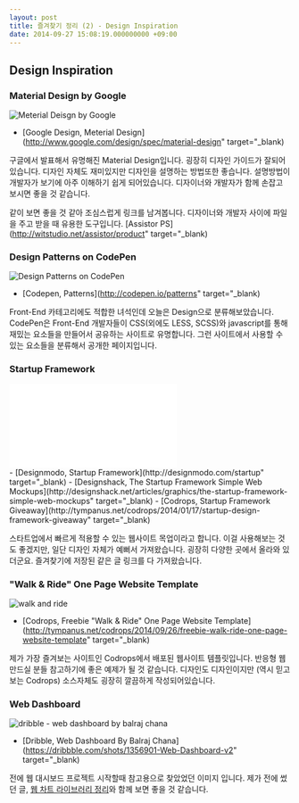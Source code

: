 ```yaml
---
layout: post
title: 즐겨찾기 정리 (2) - Design Inspiration
date: 2014-09-27 15:08:19.000000000 +09:00
---
```


## Design Inspiration

### Material Design by Google

![Meterial Deisgn by Google](/content/images/2014/Sep/materialdesign_goals_landingimage_large_mdpi.png)

- [Google Design, Meterial Design](http://www.google.com/design/spec/material-design" target="_blank)

구글에서 발표해서 유명해진 Material Design입니다. 굉장히 디자인 가이드가 잘되어있습니다. 디자인 자체도 재미있지만 디자인을 설명하는 방법또한 좋습니다. 설명방법이 개발자가 보기에 아주 이해하기 쉽게 되어있습니다. 디자이너와 개발자가 함께 손잡고 보시면 좋을 것 같습니다.

같이 보면 좋을 것 같아 조심스럽게 링크를 남겨봅니다. 디자이너와 개발자 사이에 파일을 주고 받을 때 유용한 도구입니다. [Assistor PS](http://witstudio.net/assistor/product" target="_blank)

### Design Patterns on CodePen

![Design Patterns on CodePen](/content/images/2014/Sep/_____2014_09_27____3_18_04.png)

- [Codepen, Patterns](http://codepen.io/patterns" target="_blank)

Front-End 카테고리에도 적합한 녀석인데 오늘은 Design으로 분류해보았습니다. CodePen은 Front-End 개발자들이 CSS(외에도 LESS, SCSS)와 javascript를 통해 재밌는 요소들을 만들어서 공유하는 사이트로 유명합니다. 그런 사이트에서 사용할 수 있는 요소들을 분류해서 공개한 페이지입니다.

### Startup Framework
<div class="video-wrap">
	<iframe src="//player.vimeo.com/video/81676731" frameborder="0" webkitallowfullscreen mozallowfullscreen allowfullscreen></iframe>
</div>
- [Designmodo, Startup Framework](http://designmodo.com/startup" target="_blank)
- [Designshack, The Startup Framework Simple Web Mockups](http://designshack.net/articles/graphics/the-startup-framework-simple-web-mockups" target="_blank)
- [Codrops, Startup Framework Giveaway](http://tympanus.net/codrops/2014/01/17/startup-design-framework-giveaway" target="_blank)

스타트업에서 빠르게 적용할 수 있는 웹사이트 목업이라고 합니다. 이걸 사용해보는 것도 좋겠지만, 일단 디자인 자체가 예뻐서 가져왔습니다. 굉장히 다양한 곳에서 올라와 있더군요. 즐겨찾기에 저장된 같은 글 링크를 다 가져왔습니다.

### "Walk & Ride" One Page Website Template

![walk and ride](/content/images/2014/Sep/_____2014_09_28____9_51_09.png)

- [Codrops, Freebie "Walk & Ride" One Page Website Template](http://tympanus.net/codrops/2014/09/26/freebie-walk-ride-one-page-website-template" target="_blank)

제가 가장 즐겨보는 사이트인 Codrops에서 배포된 웹사이트 템플릿입니다. 반응형 웹 만드실 분들 참고하기에 좋은 예제가 될 것 같습니다. 디자인도 디자인이지만 (역시 믿고 보는 Codrops) 소스자체도 굉장히 깔끔하게 작성되어있습니다.

### Web Dashboard

![dribble - web dashboard by balraj chana](/content/images/2014/Sep/_____2014_09_27____3_10_29.png)

- [Dribble, Web Dashboard By Balraj Chana](https://dribbble.com/shots/1356901-Web-Dashboard-v2" target="_blank)

전에 웹 대시보드 프로젝트 시작할때 참고용으로 찾았었던 이미지 입니다. 제가 전에 썼던 글, [웹 차트 라이브러리 정리](http://blog.wani.kr/%EC%9B%B9-%EC%B0%A8%ED%8A%B8-%EB%9D%BC%EC%9D%B4%EB%B8%8C%EB%9F%AC%EB%A6%AC-%EC%A0%95%EB%A6%AC/)와 함께 보면 좋을 것 같습니다.

